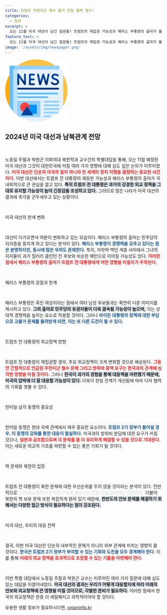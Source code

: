 ```yaml
---
title: 트럼프 주한미군 철수 불가 한일 협력 필수!
categories:
  - 정치
excerpt: >
  오는 11월 미국 대선이 남긴 질문들! 트럼프의 재집권 가능성과 해리스 부통령의 출마가 불러온 정치적 판세 변화. 북한 문제와 방위비 갈등까지, 두 전문가가 분석한 미래 예측을 놓치지 마세요!
feature_text: >
  오는 11월 미국 대선이 남긴 질문들! 트럼프의 재집권 가능성과 해리스 부통령의 출마가 불러온 정치적 판세 변화. 북한 문제와 방위비 갈등까지, 두 전문가가 분석한 미래 예측을 놓치지 마세요!
image: '/assets/img/newspaper.png'
---
```


<p><img src="/assets/img/newspaper.png" alt="kimp 속보" /></p>

<h2 data-ke-size="size26">2024년 미국 대선과 남북관계 전망</h2>

<p data-ke-size="size16">&nbsp;</p>

<p>노동일 주필과 박원곤 이화여대 북한학과 교수간의 특별대담을 통해, 오는 11월 예정된 미국 대선과 그것이 대한민국에 미칠 여러 가지 영향에 대해 심도 깊은 논의가 이루어졌다. <b><span style="color: #ee2323;">미국 대선은 단순히 미국의 일이 아니라 전 세계의 정치 지형을 결정하는 중요한 사건이다.</span></b> 이번 대선에서는 트럼프 전 대통령의 재등판 가능성과 해리스 부통령의 출마가 국내외적으로 큰 관심을 끌고 있다. <b><span style="background-color: #21538527;">특히 트럼프 전 대통령은 과거의 강경한 외교 정책을 그대로 유지할 가능성이 높아 긴장감을 조성하고 있다.</span></b> 그러므로 많은 나라가 미국 대선의 결과에 촉각을 곤두세우고 있는 상황이다.</p>

<p data-ke-size="size16">&nbsp;</p>

<p>미국 대선의 판세 변화</p>

<p data-ke-size="size16">&nbsp;</p>

<p>대선이 다가오면서 여론이 변화하고 있는 모습이다. 해리스 부통령의 출마는 민주당의 지지층을 뭉치게 하고 있다는 분석이 있다. <b><span style="color: #1a5490;">해리스 부통령이 경쟁력을 갖추고 있다는 점은 분명하지만, 동시에 많은 우려도 존재한다.</span></b> 특히, 저학력 백인 계층 사이에서 그녀의 지지율이 과거 힐러리 클린턴 전 후보와 비슷한 패턴으로 이어질 가능성도 있다. <b><span style="color: #ee2323;">이러한 점에서 해리스 부통령의 출마가 트럼프 전 대통령에게 어떤 영향을 미칠지가 주목된다.</span></b></p>

<p data-ke-size="size16">&nbsp;</p>

<p>해리스 부통령의 강점과 한계</p>

<p data-ke-size="size16">&nbsp;</p>

<p>해리스 부통령은 흑인 여성이라는 점에서 여타 남성 후보들과는 확연히 다른 이미지를 제시하고 있다. <b><span style="background-color: #21538527;">그의 출마로 민주당의 유권자들이 더욱 결속될 가능성이 높으며,</span></b> 이는 상대적 경쟁력을 높이는 요소로 작용할 것이다. 그러나 <b><span style="color: #1a5490;">바이든 대통령의 정책에 대한 부담으로 고물가 문제를 물려받게 되면, 이는 또 다른 도전이 될 수 있다.</span></b></p>

<p data-ke-size="size16">&nbsp;</p>

<p>트럼프 전 대통령의 외교정책 방향</p>

<p data-ke-size="size16">&nbsp;</p>

<p>트럼프 전 대통령이 재집권할 경우, 주요 외교정책이 크게 변화할 것으로 예상된다. <b><span style="color: #ee2323;">그동안 간헐적으로 언급된 주한미군 철수 문제 그리고 방위비 증액 요구는 한국과의 관계에 심각한 영향을 미칠 것이다.</span></b> 그러나 <b><span style="background-color: #21538527;">한국이 과거의 경험을 통해 대응책을 마련했기 때문에, 미국의 압박에 더 잘 대응할 가능성이 있다.</span></b> 더욱이 한일 관계가 개선됨에 따라 다자 협력의 기회를 엿볼 수 있다.</p>

<p data-ke-size="size16">&nbsp;</p>

<p>한미일 삼각 동맹의 중요성</p>

<p data-ke-size="size16">&nbsp;</p>

<p>한미일 동맹은 현대 국제 관계에서 매우 중요한 요소이다. <b><span style="color: #1a5490;">트럼프 2기 정부가 들어설 경우, 이 동맹의 강화를 통한 대응이 절실하다.</span></b> 미국과의 방위비 분담에 대한 요구가 커질 것으나, <b><span style="color: #ee2323;">일본과 공조함으로써 이 문제를 좀 더 유리하게 해결할 수 있을 것으로 기대된다.</span></b> 이는 새로운 외교적 기초를 마련할 수 있는 좋은 기회가 될 것이다.</p>

<p data-ke-size="size16">&nbsp;</p>

<p>핵 문제와 북한의 입장</p>

<p data-ke-size="size16">&nbsp;</p>

<p>트럼프 전 대통령이 북한 문제에 대한 우선순위를 두지 않을 것이라는 분석이 있다. 전반적으로 <b><span style="color: #21538527;">그의 외교정책이 강력한 구조로 돌아가는 것은 아닐 것이라는 전망이다.</span></b> 더불어 북한의 핵 보유 문제 또한 복잡하게 얽혀 있기 때문에, <b><span style="background-color: #21538527;">한반도의 안보 문제를 해결하기 위해서는 다양한 접근 방식이 필요하다는 점이 강조된다.</span></b> </p>

<p data-ke-size="size16">&nbsp;</p>

<p>미국 대선, 우리의 대응 전략</p>

<p data-ke-size="size16">&nbsp;</p>

<p>결국, 이번 미국 대선은 단순히 내부적인 문제가 아니라 외부 관계에 미치는 영향이 클 것이다. <b><span style="color: #1a5490;">한국은 트럼프 2기 정부가 부여할 수 있는 기회와 도전을 모두 경계해야 한다.</span></b> 이를 통해 <b><span style="color: #ee2323;">미래의 외교 정책을 효과적으로 조정할 수 있는 기틀을 마련해야 한다.</span></b> </p>

<p data-ke-size="size16">&nbsp;</p>

<p>이번 특별 대담에서 노동일 주필과 박원곤 교수는 미루어진 여러 가지 질문에 대해 심도 있는 대답을 이끌어내었다. <b><span style="background-color: #21538527;">미국 대선의 결과는 우리가 어떻게 대응할지에 따라 미래의 안보와 외교정책에 큰 영향을 미칠 것이므로, 각별한 준비가 필요하다.</span></b> 이러한 점에서 한국의 외교정책은 한층 더 세밀해지고 과학적이어야 할 것이다.</p>
유용한 생활 정보가 필요하시다면, <a href="https://onioninfo.kr" rel="dofollow">onioninfo.kr</a>


